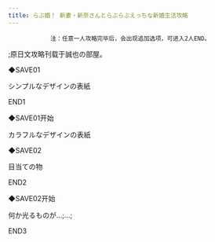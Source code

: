 ```yaml
---
title: らぶ婚！ 新妻・新奈さんとらぶらぶえっちな新婚生活攻略
---
```


                注：任意一人攻略完毕后，会出现追加选项，可进入2人END。

 ;原日文攻略刊载于誠也の部屋。



◆SAVE01

シンプルなデザインの表紙



END1



◆SAVE01开始

カラフルなデザインの表紙

◆SAVE02

目当ての物



END2



◆SAVE02开始

何か光るものが…;…;



END3


              
